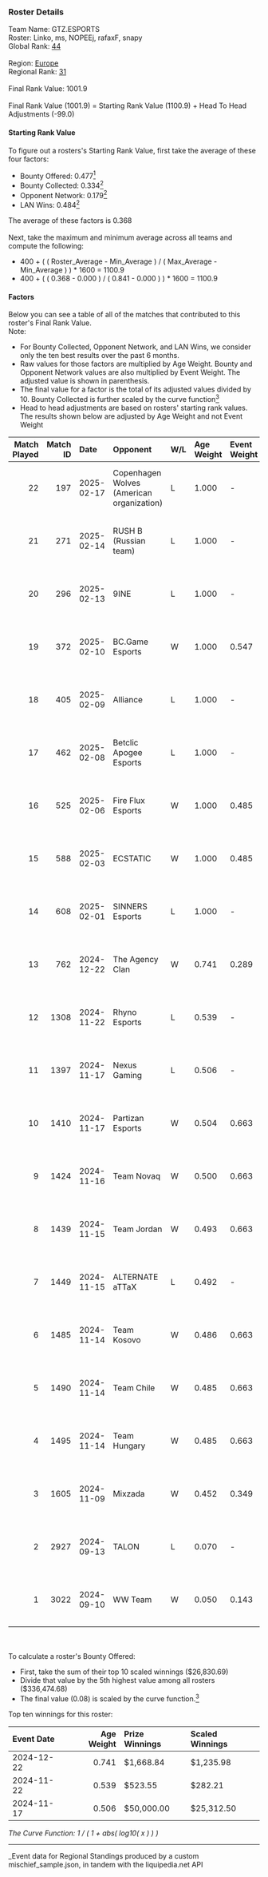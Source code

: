 ### Roster Details<br />
Team Name: GTZ.ESPORTS<br />
Roster: Linko, ms, NOPEEj, rafaxF, snapy<br />
Global Rank: [44](../../standings_global_2025_03_01.md)<br />
<br />
Region: [Europe]( ../../standings_europe_2025_03_01.md)<br />
Regional Rank: [31]( ../../standings_europe_2025_03_01.md)<br />
<br />
Final Rank Value:  1001.9<br />
<br />
Final Rank Value (1001.9) = Starting Rank Value (1100.9) + Head To Head Adjustments (-99.0)<br />

#### Starting Rank Value<br />
To figure out a rosters's Starting Rank Value, first take the average of these four factors:<br />
- Bounty Offered: 0.477[<sup>1</sup>](#table2)
- Bounty Collected: 0.334[<sup>2</sup>](#table1)
- Opponent Network: 0.179[<sup>2</sup>](#table1)
- LAN Wins: 0.484[<sup>2</sup>](#table1)

The average of these factors is 0.368<br />
<br />
Next, take the maximum and minimum average across all teams and compute the following:<br />
- 400 + ( ( Roster_Average - Min_Average ) / ( Max_Average - Min_Average ) ) * 1600 = 1100.9
- 400 + ( ( 0.368 - 0.000 ) / ( 0.841 - 0.000 ) ) * 1600 = 1100.9


#### Factors<br />
Below you can see a table of all of the matches that contributed to this roster's Final Rank Value.<br />
Note:<br />

- For Bounty Collected, Opponent Network, and LAN Wins, we consider only the ten best results over the past 6 months.
- Raw values for those factors are multiplied by Age Weight. Bounty and Opponent Network values are also multiplied by Event Weight. The adjusted value is shown in parenthesis.
- The final value for a factor is the total of its adjusted values divided by 10. Bounty Collected is further scaled by the curve function[<sup>3</sup>](#curveFunction)
- Head to head adjustments are based on rosters' starting rank values. The results shown below are adjusted by Age Weight and not Event Weight
<span id="table1"></span><br />


| Match Played | Match ID | Date       | Opponent                                  | W/L | Age Weight | Event Weight | Bounty Collected | Opponent Network | LAN Wins  | H2H Adj. | Roster                                |
| -: | -: | :- | :- | :- | :- | :- | :- | :- | :- | -: | :- |
|           22 |      197 | 2025-02-17 | Copenhagen Wolves (American organization) | L   | 1.000      | -            | -                | -                | -         |   -20.23 | Linko, ms, NOPEEj, rafaxF, snapy      |
|           21 |      271 | 2025-02-14 | RUSH B (Russian team)                     | L   | 1.000      | -            | -                | -                | -         |   -20.27 | Linko, ms, NOPEEj, rafaxF, snapy      |
|           20 |      296 | 2025-02-13 | 9INE                                      | L   | 1.000      | -            | -                | -                | -         |   -17.14 | Linko, ms, NOPEEj, rafaxF, snapy      |
|           19 |      372 | 2025-02-10 | BC.Game Esports                           | W   | 1.000      | 0.547        | 0.077 (0.042)    | 0.912 (0.499)    | 0 (0.000) |    23.46 | Linko, ms, NOPEEj, rafaxF, snapy      |
|           18 |      405 | 2025-02-09 | Alliance                                  | L   | 1.000      | -            | -                | -                | -         |   -21.90 | Linko, ms, NOPEEj, rafaxF, snapy      |
|           17 |      462 | 2025-02-08 | Betclic Apogee Esports                    | L   | 1.000      | -            | -                | -                | -         |   -20.88 | Linko, ms, NOPEEj, rafaxF, snapy      |
|           16 |      525 | 2025-02-06 | Fire Flux Esports                         | W   | 1.000      | 0.485        | 0.008 (0.004)    | 1.000 (0.485)    | 0 (0.000) |     9.70 | Linko, ms, NOPEEj, rafaxF, snapy      |
|           15 |      588 | 2025-02-03 | ECSTATIC                                  | W   | 1.000      | 0.485        | 0.033 (0.016)    | 1.000 (0.485)    | -         |     8.58 | Linko, ms, NOPEEj, rafaxF, snapy      |
|           14 |      608 | 2025-02-01 | SINNERS Esports                           | L   | 1.000      | -            | -                | -                | -         |   -21.93 | Linko, ms, NOPEEj, rafaxF, snapy      |
|           13 |      762 | 2024-12-22 | The Agency Clan                           | W   | 0.741      | 0.289        | 0.003 (0.001)    | -                | 1 (0.741) |     1.04 | Linko, N0VAISj, NOPEEj, rafaxF, snapy |
|           12 |     1308 | 2024-11-22 | Rhyno Esports                             | L   | 0.539      | -            | -                | -                | -         |   -13.10 | krazy, NOPEEj, rafaxF, snapy, TMKj    |
|           11 |     1397 | 2024-11-17 | Nexus Gaming                              | L   | 0.506      | -            | -                | -                | -         |    -8.02 | krazy, NOPEEj, rafaxF, snapy, TMKj    |
|           10 |     1410 | 2024-11-17 | Partizan Esports                          | W   | 0.504      | 0.663        | 0.081 (0.027)    | 0.565 (0.189)    | 1 (0.504) |     7.74 | krazy, NOPEEj, rafaxF, snapy, TMKj    |
|            9 |     1424 | 2024-11-16 | Team Novaq                                | W   | 0.500      | 0.663        | 0.030 (0.010)    | 0.164 (0.054)    | 1 (0.500) |     4.38 | krazy, NOPEEj, rafaxF, snapy, TMKj    |
|            8 |     1439 | 2024-11-15 | Team Jordan                               | W   | 0.493      | 0.663        | 0.000 (0.000)    | 0.029 (0.009)    | 1 (0.493) |     0.37 | krazy, NOPEEj, rafaxF, snapy, TMKj    |
|            7 |     1449 | 2024-11-15 | ALTERNATE aTTaX                           | L   | 0.492      | -            | -                | -                | -         |   -12.05 | krazy, NOPEEj, rafaxF, snapy, TMKj    |
|            6 |     1485 | 2024-11-14 | Team Kosovo                               | W   | 0.486      | 0.663        | 0.000 (0.000)    | 0.022 (0.007)    | 1 (0.486) |     0.55 | krazy, NOPEEj, rafaxF, snapy, TMKj    |
|            5 |     1490 | 2024-11-14 | Team Chile                                | W   | 0.485      | 0.663        | -                | 0.059 (0.019)    | 1 (0.485) |     0.40 | krazy, NOPEEj, rafaxF, snapy, TMKj    |
|            4 |     1495 | 2024-11-14 | Team Hungary                              | W   | 0.485      | 0.663        | 0.001 (0.000)    | 0.142 (0.046)    | 1 (0.485) |     1.84 | krazy, NOPEEj, rafaxF, snapy, TMKj    |
|            3 |     1605 | 2024-11-09 | Mixzada                                   | W   | 0.452      | 0.349        | 0.000 (0.000)    | -                | 1 (0.452) |     0.50 | krazy, NOPEEj, rafaxF, snapy, TMKj    |
|            2 |     2927 | 2024-09-13 | TALON                                     | L   | 0.070      | -            | -                | -                | -         |    -2.14 | Ag1l, krazy, NOPEEj, rafaxF, snapy    |
|            1 |     3022 | 2024-09-10 | WW Team                                   | W   | 0.050      | 0.143        | -                | 0.015 (0.000)    | -         |     0.05 | Ag1l, krazy, NOPEEj, rafaxF, snapy    |

<br />
<span id="table2"></span><br />
To calculate a roster's Bounty Offered:<br />

- First, take the sum of their top 10 scaled winnings ($26,830.69)
- Divide that value by the 5th highest value among all rosters ($336,474.68)
- The final value (0.08) is scaled by the curve function.[<sup>3</sup>](#curveFunction)

Top ten winnings for this roster:<br />

| Event Date | Age Weight | Prize Winnings | Scaled Winnings |
| :- | -: | :- | :- |
| 2024-12-22 |      0.741 | $1,668.84      | $1,235.98       |
| 2024-11-22 |      0.539 | $523.55        | $282.21         |
| 2024-11-17 |      0.506 | $50,000.00     | $25,312.50      |


<span id="curveFunction"></span>_The Curve Function: 1 / ( 1 + abs( log10( x ) ) )_<br />

---
_Event data for Regional Standings produced by a custom mischief_sample.json, in tandem with the liquipedia.net API<br />
